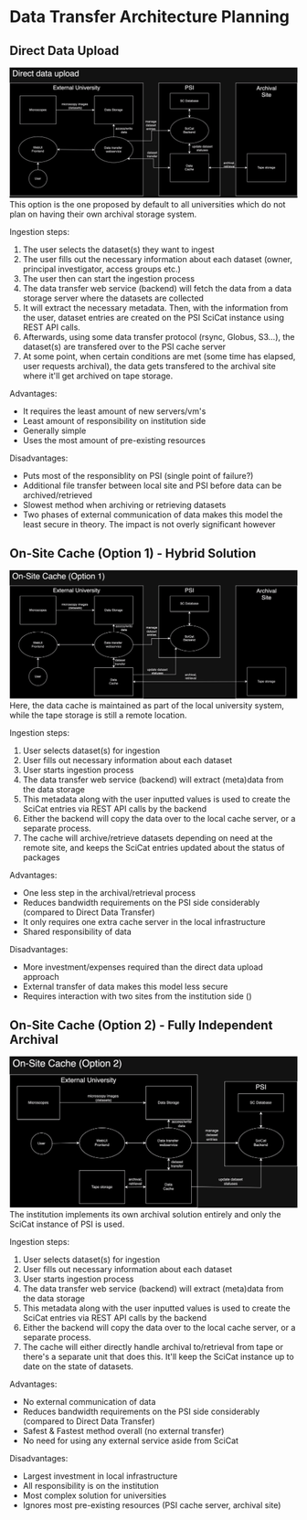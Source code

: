 # Data Transfer Architecture Planning
## Direct Data Upload
![Direct data upload Architecture](DirectDataUpload.drawio.png)
This option is the one proposed by default to all universities which do not plan on having their own archival storage system. 

Ingestion steps:
1. The user selects the dataset(s) they want to ingest
2. The user fills out the necessary information about each dataset (owner, principal investigator, access groups etc.)
3. The user then can start the ingestion process
4. The data transfer web service (backend) will fetch the data from a data storage server where the datasets are collected
5. It will extract the necessary metadata. Then, with the information from the user, dataset entries are created on the PSI SciCat instance using REST API calls.
6. Afterwards, using some data transfer protocol (rsync, Globus, S3...), the dataset(s) are transfered over to the PSI cache server 
7. At some point, when certain conditions are met (some time has elapsed, user requests archival), the data gets transfered to the archival site where it'll get archived on tape storage.

Advantages:
 - It requires the least amount of new servers/vm's
 - Least amount of responsibility on institution side
 - Generally simple
 - Uses the most amount of pre-existing resources

Disadvantages:
 - Puts most of the responsiblity on PSI (single point of failure?)
 - Additional file transfer between local site and PSI before data can be archived/retrieved
 - Slowest method when archiving or retrieving datasets
 - Two phases of external communication of data makes this model the least secure in theory. The impact is not overly significant however

## On-Site Cache (Option 1) - Hybrid Solution
![On-Site Cache Architecture (Option 1)](OnSiteCache_Option1.drawio.png)
Here, the data cache is maintained as part of the local university system, while the tape storage is still a remote location. 

Ingestion steps:
1. User selects dataset(s) for ingestion
2. User fills out necessary information about each dataset
3. User starts ingestion process
4. The data transfer web service (backend) will extract (meta)data from the data storage
5. This metadata along with the user inputted values is used to create the SciCat entries via REST API calls by the backend
6. Either the backend will copy the data over to the local cache server, or a separate process. 
7. The cache will archive/retrieve datasets depending on need at the remote site, and keeps the SciCat entries updated about the status of packages

Advantages:
 - One less step in the archival/retrieval process
 - Reduces bandwidth requirements on the PSI side considerably (compared to Direct Data Transfer)
 - It only requires one extra cache server in the local infrastructure
 - Shared responsibility of data 

Disadvantages:
 - More investment/expenses required than the direct data upload approach
 - External transfer of data makes this model less secure
 - Requires interaction with two sites from the institution side ()

## On-Site Cache (Option 2) - Fully Independent Archival
![On-Site Cache Architecture (Option 2)](OnSiteCache_Option2.drawio.png)
The institution implements its own archival solution entirely and only the SciCat instance of PSI is used.

Ingestion steps:
1. User selects dataset(s) for ingestion
2. User fills out necessary information about each dataset
3. User starts ingestion process
4. The data transfer web service (backend) will extract (meta)data from the data storage
5. This metadata along with the user inputted values is used to create the SciCat entries via REST API calls by the backend
6. Either the backend will copy the data over to the local cache server, or a separate process. 
7. The cache will either directly handle archival to/retrieval from tape or there's a separate unit that does this. It'll keep the SciCat instance up to date on the state of datasets. 

Advantages:
 - No external communication of data
 - Reduces bandwidth requirements on the PSI side considerably (compared to Direct Data Transfer)
 - Safest & Fastest method overall (no external transfer)
 - No need for using any external service aside from SciCat
 
 Disadvantages:
 - Largest investment in local infrastructure
 - All responsibility is on the institution
 - Most complex solution for universities
 - Ignores most pre-existing resources (PSI cache server, archival site)